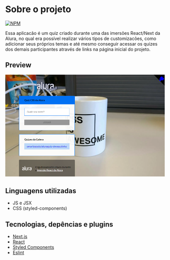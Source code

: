 # Sobre o projeto
[![NPM](https://img.shields.io/npm/l/react)](https://github.com/alphaHunterPrimal/alura-quiz-myproject-/blob/master/LICENSE)
<p>Essa aplicacão é um quiz criado durante uma das imersões React/Next da Alura, no qual era possível realizar vários tipos de customizacões, como adicionar seus próprios temas e até mesmo conseguir acessar os quizes dos demais participantes através de links na página inicial do projeto. </p>

## Preview
![Quiz](https://github.com/alphaHunterPrimal/alura-quiz-myproject-/blob/master/aluraquiz.png)
## Linguagens utilizadas
- JS e JSX
- CSS (styled-components)
## Tecnologias, depências e plugins
- [Next.js](https://nextjs.org/)
- [React](https://reactjs.org)
- [Styled Components](https://styled-components.com/)
- [Eslint](https://eslint.org/)
